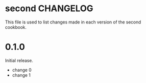 # second CHANGELOG

This file is used to list changes made in each version of the second cookbook.

# 0.1.0

Initial release.

- change 0
- change 1


